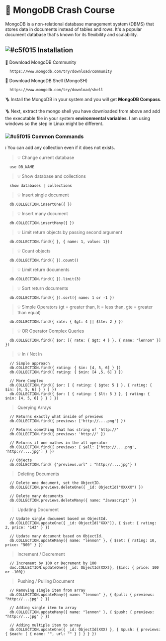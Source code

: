 # 📢 MongoDB Crash Course
MongoDB is a non-relational database management system (DBMS) that stores data in documents instead of tables and rows. It's a popular document database that's known for its flexibility and scalability.


## ![#c5f015](https://placehold.co/15x15/c5f015/c5f015.png) Installation
🔗 Download MongoDB Community

      https://www.mongodb.com/try/download/community

🔗 Download MongoDB Shell (MongoSH)

      https://www.mongodb.com/try/download/shell

🪜 Install the MongoDB in your system and you will get **MongoDB Compass**.

🪜 Next, extract the mongo shell you have downloaded from above and add the executable file in your system **environmental variables**. I am using windows so the step in Linux might be different.


### ![#c5f015](https://placehold.co/15x15/c5f015/c5f015.png) Common Commands
ℹ️ You can add any collection even if it does not exists.

> 💡 Change current database

      use DB_NAME

> 💡 Show database and collections

      show databases | collections 

> 💡 Insert single document

      db.COLLECTION.insertOne({ })

> 💡 Insert many document

      db.COLLECTION.insertMany({ })

> 💡 Limit return objects by passing second argument

      db.COLLECTION.find({ }, { name: 1, value: 1})

> 💡 Count objects

      db.COLLECTION.find({ }).count()

> 💡 Limit return documents

      db.COLLECTION.find({ }).limit(3)

> 💡 Sort return documents

      db.COLLECTION.find({ }).sort({ name: 1 or -1 })

> 💡 Simple Operators (gt = greater than, lt = less than, gte = greater than equal)

      db.COLLECTION.find({ rate: { $gt: 4 || $lte: 2 } })

> 💡 OR Operator Complex Queries 

      db.COLLECTION.find({ $or: [{ rate: { $gt: 4 } }, { name: "lennon" }] })

> 💡 In / Not In

      // Simple approach
      db.COLLECTION.find({ rating: { $in: [4, 5, 6] } })
      db.COLLECTION.find({ rating: { $nin: [4 ,5, 6] } })
      
      // More Complex
      db.COLLECTION.find({ $or: [ { rating: { $gte: 5 } }, { rating: { $in: [4, 5, 6] } } ] })
      db.COLLECTION.find({ $or: [ { rating: { $lt: 5 } }, { rating: { $nin: [4, 5, 6] } } ] })

> Querying Arrays

      // Returns exactly what inside of previews
      db.COLLECTION.find({ previews: ['http://....png'] }) 

      // Returns something that has string of 'http://'
      db.COLLECTION.find({ previews: 'http://' })
      
      // Returns if one mathes in the all operator
      db.COLLECTION.find({ previews: { $all: ['http://....png', 'http://....jpg'] } })

      // Objects
      db.COLLECTION.find( {"previews.url" : "http://....jpg"} )

> Deleting Documents

      // Delete one document, set the ObjectID.
      db.COLLECTION.previews.deleteOne({ _id: ObjectId("XXXXX") })

      // Delete many documents
      db.COLLECTION.previews.deleteMany({ name: "Javascript" })

> Updating Document


      // Update single document based on ObjectId.
      db.COLLECTION.updateOne({ _id: ObjectId("XXX")}, { $set: { rating: 2, price: "143" } })

      // Update many document based on ObjectId.
      db.COLLECTION.updateMany({ name: "lennon" }, { $set: { rating: 10, price: "500" } })
      
> Increment / Decrement

      // Increment by 100 or Decrement by 100
      doc.COLLECTION.updateOne({ _id: ObjectId(XXX)}, {$inc: { price: 100 or -100})

> Pushing / Pulling Document

      // Removing single item from array
      db.COLLECTION.updateMany({ name: "lennon" }, { $pull: { previews: "http://...jpg" } })
      
      // Adding single item to array
      db.COLLECTION.updateMany({ name: "lennon" }, { $push: { previews: "http://...jpg" } })

      // Adding multiple item to array
      db.COLLECTION.updateOne({ _id: ObjectId(XXX) }, { $push: { previews: { $each: [ { name: "", url: "" } ] } } })

